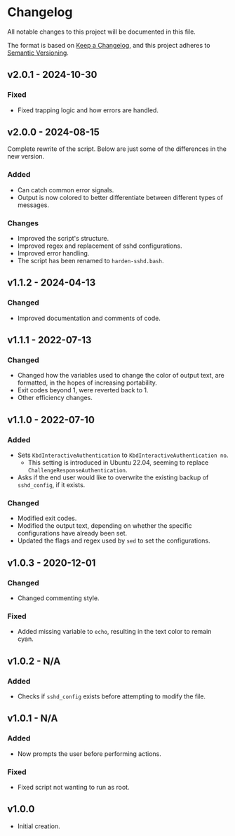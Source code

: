 # Changelog

All notable changes to this project will be documented in this file.

The format is based on [Keep a Changelog](https://keepachangelog.com/en/1.0.0/), and this project adheres to [Semantic Versioning](https://semver.org/spec/v2.0.0.html).

## v2.0.1 - 2024-10-30

### Fixed

- Fixed trapping logic and how errors are handled.

## v2.0.0 - 2024-08-15

Complete rewrite of the script. Below are just some of the differences in the new version.

### Added

- Can catch common error signals.
- Output is now colored to better differentiate between different types of messages.

### Changes

- Improved the script's structure.
- Improved regex and replacement of sshd configurations.
- Improved error handling.
- The script has been renamed to `harden-sshd.bash`.

## v1.1.2 - 2024-04-13

### Changed

- Improved documentation and comments of code.

## v1.1.1 - 2022-07-13

### Changed

- Changed how the variables used to change the color of output text, are formatted, in the hopes of increasing portability.
- Exit codes beyond 1, were reverted back to 1.
- Other efficiency changes.

## v1.1.0 - 2022-07-10

### Added

- Sets `KbdInteractiveAuthentication` to `KbdInteractiveAuthentication no`.
  - This setting is introduced in Ubuntu 22.04, seeming to replace `ChallengeResponseAuthentication`.
- Asks if the end user would like to overwrite the existing backup of `sshd_config`, if it exists.

### Changed

- Modified exit codes.
- Modified the output text, depending on whether the specific configurations have already been set.
- Updated the flags and regex used by `sed` to set the configurations.

## v1.0.3 - 2020-12-01

### Changed

- Changed commenting style.

### Fixed

- Added missing variable to `echo`, resulting in the text color to remain cyan.

## v1.0.2 - N/A

### Added

- Checks if `sshd_config` exists before attempting to modify the file.

## v1.0.1 - N/A

### Added

- Now prompts the user before performing actions.

### Fixed

- Fixed script not wanting to run as root.

## v1.0.0

- Initial creation.
